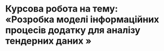 # Курсова робота на тему: «Розробка моделі інформаційних процесів додатку для аналізу тендерних даних »
